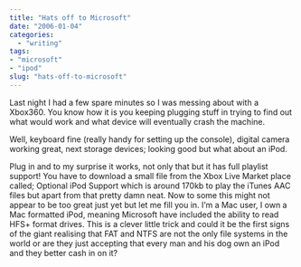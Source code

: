 ```yaml
---
title: "Hats off to Microsoft"
date: "2006-01-04"
categories: 
  - "writing"
tags:
- "microsoft"
- "ipod"
slug: "hats-off-to-microsoft"
---
```


Last night I had a few spare minutes so I was messing about with a Xbox360. You know how it is you keeping plugging stuff in trying to find out what would work and what device will eventually crash the machine.
  
Well, keyboard fine (really handy for setting up the console), digital camera working great, next storage devices; looking good but what about an iPod.
  
Plug in and to my surprise it works, not only that but it has full playlist support! You have to download a small file from the Xbox Live Market place called; Optional iPod Support which is around 170kb to play the iTunes AAC files but apart from that pretty damn neat. Now to some this might not appear to be too great just yet but let me fill you in. I’m a Mac user, I own a Mac formatted iPod, meaning Microsoft have included the ability to read HFS+ format drives. This is a clever little trick and could it be the first signs of the giant realising that FAT and NTFS are not the only file systems in the world or are they just accepting that every man and his dog own an iPod and they better cash in on it?
